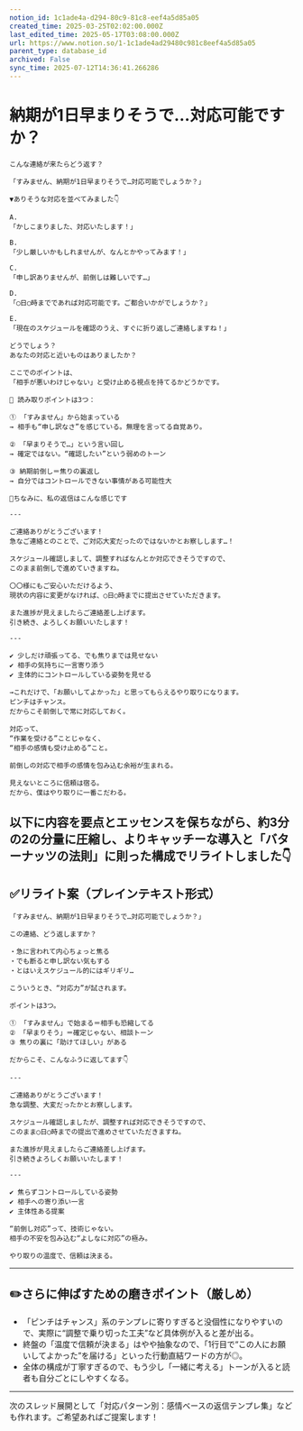 ```yaml
---
notion_id: 1c1ade4a-d294-80c9-81c8-eef4a5d85a05
created_time: 2025-03-25T02:02:00.000Z
last_edited_time: 2025-05-17T03:08:00.000Z
url: https://www.notion.so/1-1c1ade4ad29480c981c8eef4a5d85a05
parent_type: database_id
archived: False
sync_time: 2025-07-12T14:36:41.266286
---
```


# 納期が1日早まりそうで…対応可能ですか？

```plain text
こんな連絡が来たらどう返す？

「すみません、納期が1日早まりそうで…対応可能でしょうか？」

▼ありそうな対応を並べてみました👇

A.
「かしこまりました、対応いたします！」

B.
「少し厳しいかもしれませんが、なんとかやってみます！」

C.
「申し訳ありませんが、前倒しは難しいです…」

D.
「◯日◯時までであれば対応可能です。ご都合いかがでしょうか？」

E.
「現在のスケジュールを確認のうえ、すぐに折り返しご連絡しますね！」

どうでしょう？
あなたの対応と近いものはありましたか？

ここでのポイントは、
「相手が悪いわけじゃない」と受け止める視点を持てるかどうかです。

📌 読み取りポイントは3つ：

① 「すみません」から始まっている
→ 相手も“申し訳なさ”を感じている。無理を言ってる自覚あり。

② 「早まりそうで…」という言い回し
→ 確定ではない。“確認したい”という弱めのトーン

③ 納期前倒し＝焦りの裏返し
→ 自分ではコントロールできない事情がある可能性大

📩ちなみに、私の返信はこんな感じです

---

ご連絡ありがとうございます！
急なご連絡とのことで、ご対応大変だったのではないかとお察しします…！

スケジュール確認しまして、調整すればなんとか対応できそうですので、
このまま前倒しで進めていきますね。

〇〇様にもご安心いただけるよう、
現状の内容に変更がなければ、◯日◯時までに提出させていただきます。

また進捗が見えましたらご連絡差し上げます。
引き続き、よろしくお願いいたします！

---

✔︎ 少しだけ頑張ってる、でも焦りまでは見せない
✔︎ 相手の気持ちに一言寄り添う
✔︎ 主体的にコントロールしている姿勢を見せる

→これだけで、「お願いしてよかった」と思ってもらえるやり取りになります。
ピンチはチャンス。
だからこそ前倒しで常に対応しておく。

対応って、
“作業を受ける”ことじゃなく、
“相手の感情も受け止める”こと。

前倒しの対応で相手の感情を包み込む余裕が生まれる。

見えないところに信頼は宿る。
だから、僕はやり取りに一番こだわる。
```
以下に内容を要点とエッセンスを保ちながら、約3分の2の分量に圧縮し、よりキャッチーな導入と「バターナッツの法則」に則った構成でリライトしました👇
---
## ✅リライト案（プレインテキスト形式）
```plain text
「すみません、納期が1日早まりそうで…対応可能でしょうか？」

この連絡、どう返しますか？

・急に言われて内心ちょっと焦る
・でも断ると申し訳ない気もする
・とはいえスケジュール的にはギリギリ…

こういうとき、“対応力”が試されます。

ポイントは3つ。

① 「すみません」で始まる＝相手も恐縮してる
② 「早まりそう」＝確定じゃない、相談トーン
③ 焦りの裏に「助けてほしい」がある

だからこそ、こんなふうに返してます👇

---

ご連絡ありがとうございます！
急な調整、大変だったかとお察しします。

スケジュール確認しましたが、調整すれば対応できそうですので、
このまま◯日◯時までの提出で進めさせていただきますね。

また進捗が見えましたらご連絡差し上げます。
引き続きよろしくお願いいたします！

---

✔︎ 焦らずコントロールしている姿勢
✔︎ 相手への寄り添い一言
✔︎ 主体性ある提案

“前倒し対応”って、技術じゃない。
相手の不安を包み込む“よしなに対応”の極み。

やり取りの温度で、信頼は決まる。

```
---
## ✏️さらに伸ばすための磨きポイント（厳しめ）
- 「ピンチはチャンス」系のテンプレに寄りすぎると没個性になりやすいので、実際に“調整で乗り切った工夫”など具体例が入ると差が出る。
- 終盤の「温度で信頼が決まる」はやや抽象なので、「1行目で“この人にお願いしてよかった”を届ける」といった行動直結ワードの方が◎。
- 全体の構成が丁寧すぎるので、もう少し「一緒に考える」トーンが入ると読者も自分ごとにしやすくなる。
---
次のスレッド展開として「対応パターン別：感情ベースの返信テンプレ集」なども作れます。ご希望あればご提案します！